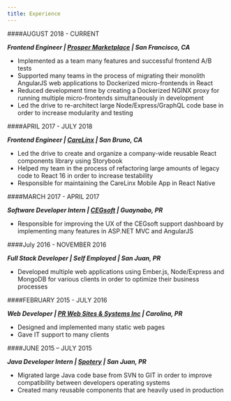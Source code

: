 ```yaml
---
title: Experience
---
```


####AUGUST 2018 - CURRENT

**_Frontend Engineer | [Prosper Marketplace](https://www.prosper.com/) | San Francisco, CA_**

- Implemented as a team many features and successful frontend A/B tests
- Supported many teams in the process of migrating their monolith AngularJS web applications to Dockerized micro-frontends in React
- Reduced development time by creating a Dockerized NGINX proxy for running multiple micro-frontends simultaneously in development
- Led the drive to re-architect large Node/Express/GraphQL code base in order to increase modularity and testing

####APRIL 2017 - JULY 2018

**_Frontend Engineer | [CareLinx](https://www.carelinx.com/) | San Bruno, CA_**

- Led the drive to create and organize a company-wide reusable React components library using Storybook
- Helped my team in the process of refactoring large amounts of legacy code to React 16 in order to increase testability
- Responsible for maintaining the CareLinx Mobile App in React Native

####MARCH 2017 - APRIL 2017

**_Software Developer Intern | [CEGsoft](https://home.cegsoft.com/) | Guaynabo, PR_**

- Responsible for improving the UX of the CEGsoft support dashboard by implementing many features in ASP.NET MVC and AngularJS

####July 2016 - NOVEMBER 2016

**_Full Stack Developer | Self Employed | San Juan, PR_**

- Developed multiple web applications using Ember.js, Node/Express and MongoDB for various clients in order to optimize their business processes

####FEBRUARY 2015 - JULY 2016

**_Web Developer | [PR Web Sites & Systems Inc](http://prwss.com/) | Carolina, PR_**

- Designed and implemented many static web pages
- Gave IT support to many clients

####JUNE 2015 – JULY 2015

**_Java Developer Intern | [Spotery](https://spotery.com) | San Juan, PR_**

- Migrated large Java code base from SVN to GIT in order to improve compatibility between developers operating systems
- Created many reusable components that are heavily used in production
